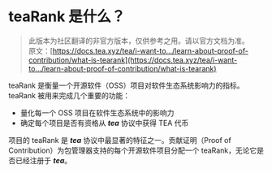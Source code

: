 # teaRank 是什么？

> 此版本为社区翻译的非官方版本，仅供参考之用。请以官方文档为准。\
> 原文：[https://docs.tea.xyz/tea/i-want-to.../learn-about-proof-of-contribution/what-is-tearank](https://docs.tea.xyz/tea/i-want-to.../learn-about-proof-of-contribution/what-is-tearank)

teaRank 是衡量一个开源软件（OSS）项目对软件生态系统影响力的指标。teaRank 被用来完成几个重要的功能：

* 量化每一个 OSS 项目在软件生态系统中的影响力
* 确定每个项目是否有资格从 _**tea**_ 协议中获得 TEA 代币

项目的 teaRank 是 _**tea**_ 协议中最显著的特征之一。贡献证明（Proof of Contribution）为包管理器支持的每个开源软件项目分配一个 teaRank，无论它是否已经注册于 _**tea**_。

